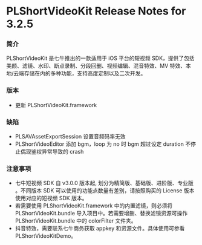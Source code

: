 # PLShortVideoKit Release Notes for 3.2.5

### 简介
PLShortVideoKit 是七牛推出的一款适用于 iOS 平台的短视频 SDK，提供了包括美颜、滤镜、水印、断点录制、分段回删、视频编辑、混音特效、MV 特效、本地/云端存储在内的多种功能，支持高度定制以及二次开发。

### 版本
- 更新 PLShortVideoKit.framework

### 缺陷
- PLSAVAssetExportSession 设置音频码率无效
- PLShortVideoEditor 添加 bgm，loop 为 no 时 bgm 超过设定 duration 不停止偶现鉴权异常导致的 crash
  
### 注意事项
- 七牛短视频 SDK 自 v3.0.0 版本起, 划分为精简版、基础版、进阶版、专业版 。不同版本 SDK 可以使用的功能点数量有差别，请按照购买的 License 版本使用对应的短视频 SDK 版本。
- 若需要使用 PLShortVideoKit.framework 中的内置滤镜，则必须将 PLShortVideoKit.bundle 导入项目中。若需要增删、替换滤镜资源可操作 PLShortVideoKit.bundle 中的 colorFilter 文件夹。
- 抖音特效，需要联系七牛商务获取 appkey 和资源文件。具体使用可参看 PLShortVideoKitDemo。
